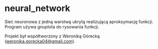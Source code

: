 # neural_network

Sieć neuronowa z jedną warstwą ukrytą realizującą aproksymację funkcji. Program używa gnuplota do rysowania funkcji.

Projekt był współtworzony z Weroniką Górecką (weronika.gorecka04@gmail.com).
